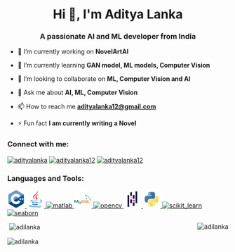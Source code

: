 <h1 align="center">Hi 👋, I'm Aditya Lanka</h1>
<h3 align="center">A passionate AI and ML developer from India</h3>

- 🔭 I’m currently working on **NovelArtAI**

- 🌱 I’m currently learning **GAN model, ML models, Computer Vision**

- 👯 I’m looking to collaborate on **ML, Computer Vision and AI**

- 💬 Ask me about **AI, ML, Computer Vision**

- 📫 How to reach me **adityalanka12@gmail.com**

- ⚡ Fun fact **I am currently writing a Novel**

<h3 align="left">Connect with me:</h3>
<p align="left">
<a href="https://linkedin.com/in/adityalanka" target="blank"><img align="center" src="https://raw.githubusercontent.com/rahuldkjain/github-profile-readme-generator/master/src/images/icons/Social/linked-in-alt.svg" alt="adityalanka" height="30" width="40" /></a>
<a href="https://www.hackerrank.com/adityalanka12" target="blank"><img align="center" src="https://raw.githubusercontent.com/rahuldkjain/github-profile-readme-generator/master/src/images/icons/Social/hackerrank.svg" alt="adityalanka12" height="30" width="40" /></a>
<a href="https://www.leetcode.com/adityalanka12" target="blank"><img align="center" src="https://raw.githubusercontent.com/rahuldkjain/github-profile-readme-generator/master/src/images/icons/Social/leet-code.svg" alt="adityalanka12" height="30" width="40" /></a>
</p>

<h3 align="left">Languages and Tools:</h3>
<p align="left"> <a href="https://www.w3schools.com/cpp/" target="_blank" rel="noreferrer"> <img src="https://raw.githubusercontent.com/devicons/devicon/master/icons/cplusplus/cplusplus-original.svg" alt="cplusplus" width="40" height="40"/> </a> <a href="https://www.java.com" target="_blank" rel="noreferrer"> <img src="https://raw.githubusercontent.com/devicons/devicon/master/icons/java/java-original.svg" alt="java" width="40" height="40"/> </a> <a href="https://www.mathworks.com/" target="_blank" rel="noreferrer"> <img src="https://upload.wikimedia.org/wikipedia/commons/2/21/Matlab_Logo.png" alt="matlab" width="40" height="40"/> </a> <a href="https://www.mysql.com/" target="_blank" rel="noreferrer"> <img src="https://raw.githubusercontent.com/devicons/devicon/master/icons/mysql/mysql-original-wordmark.svg" alt="mysql" width="40" height="40"/> </a> <a href="https://opencv.org/" target="_blank" rel="noreferrer"> <img src="https://www.vectorlogo.zone/logos/opencv/opencv-icon.svg" alt="opencv" width="40" height="40"/> </a> <a href="https://pandas.pydata.org/" target="_blank" rel="noreferrer"> <img src="https://raw.githubusercontent.com/devicons/devicon/2ae2a900d2f041da66e950e4d48052658d850630/icons/pandas/pandas-original.svg" alt="pandas" width="40" height="40"/> </a> <a href="https://www.python.org" target="_blank" rel="noreferrer"> <img src="https://raw.githubusercontent.com/devicons/devicon/master/icons/python/python-original.svg" alt="python" width="40" height="40"/> </a> <a href="https://scikit-learn.org/" target="_blank" rel="noreferrer"> <img src="https://upload.wikimedia.org/wikipedia/commons/0/05/Scikit_learn_logo_small.svg" alt="scikit_learn" width="40" height="40"/> </a> <a href="https://seaborn.pydata.org/" target="_blank" rel="noreferrer"> <img src="https://seaborn.pydata.org/_images/logo-mark-lightbg.svg" alt="seaborn" width="40" height="40"/> </a> </p>

<p><img align="right" src="https://github-readme-stats.vercel.app/api/top-langs?username=adilanka&show_icons=true&locale=en&layout=compact" alt="adilanka" /></p>

<p>&nbsp;<img align="center" src="https://github-readme-stats.vercel.app/api?username=adilanka&show_icons=true&locale=en" alt="adilanka" /></p>

<p><img align="center" src="https://github-readme-streak-stats.herokuapp.com/?user=adilanka&" alt="adilanka" /></p>
